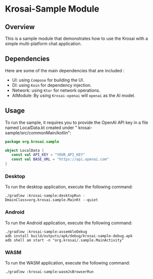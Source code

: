 # Krosai-Sample Module

## Overview

This is a sample module that demonstrates how to use the Krosai with a simple multi-platform chat application.

## Dependencies

Here are some of the main dependencies that are included :

- UI: using `Compose` for building the UI.
- DI: using `Koin` for dependency injection.
- Network: using `Ktor` for network operations.
- AIModule: By using `Krosai-openai` will `openai` as the AI model.

## Usage

To run the sample, it requires you to provide the OpenAI API key in a file named LocalData.kt created under "
krosai-sample/src/commonMain/kotlin":

 ```kotlin
package org.krosai.sample

object LocalData {
    const val API_KEY = "YOUR_API_KEY"
    const val BASE_URL = "https://api.openai.com"
}
 ```

### Desktop

To run the desktop application, execute the following command:

```shell
./gradlew :krosai-sample:desktopRun -DmainClass=org.krosai.sample.MainKt --quiet
```

### Android

To run the Android application, execute the following command:

```shell
./gradlew :krosai-sample:assembleDebug
adb install build/outputs/apk/debug/krosai-sample-debug.apk
adb shell am start -n "org.krosai/.sample.MainActivity"
```

### WASM

To run the WASM application, execute the following command:

```shell
./gradlew :krosai-sample:wasmJsBrowserRun
```
